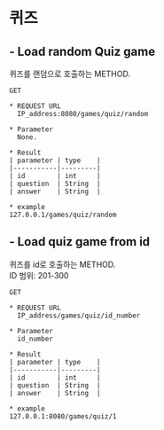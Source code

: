 
# 퀴즈
## - Load random Quiz game
퀴즈를 랜덤으로 호출하는 METHOD.

    GET 
    
    * REQUEST URL
      IP_address:8080/games/quiz/random    

    * Parameter
      None.

    * Result
    | parameter | type    |
    |-----------|---------|
    | id        | int     |
    | question  | String  |
    | answer    | String  |

    * example
    127.0.0.1/games/quiz/random

## - Load quiz game from id
퀴즈를 id로 호출하는 METHOD. </br>
ID 범위: 201-300


    GET 
    
    * REQUEST URL
      IP_address/games/quiz/id_number

    * Parameter
      id_number

    * Result
    | parameter | type    |
    |-----------|---------|
    | id        | int     |
    | question  | String  |
    | answer    | String  |

    * example
    127.0.0.1:8080/games/quiz/1